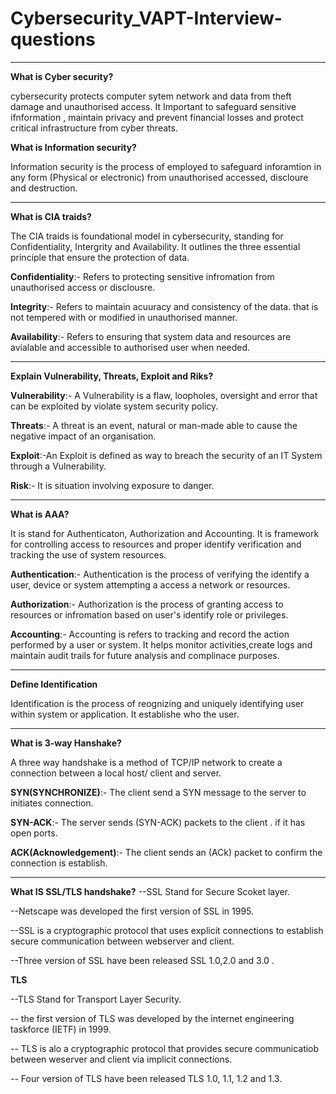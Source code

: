 # Cybersecurity_VAPT-Interview-questions
---

**What is Cyber security?**

cybersecurity protects computer sytem network and data from theft damage and unauthorised access. It Important to safeguard sensitive ifnformation , maintain privacy and prevent financial losses and protect critical infrastructure from cyber threats.

**What is Information security?**

Information security is the process of employed to safeguard inforamtion in any form (Physical or electronic) from unauthorised accessed, discloure and destruction.

---
**What is CIA traids?**

The CIA traids is foundational model in cybersecurity, standing for Confidentiality, Intergrity and Availability. It outlines the three essential principle that ensure the protection of data.

**Confidentiality**:- Refers to protecting sensitive infromation from unauthorised access or disclousre.

**Integrity**:- Refers to maintain acuuracy and consistency of the data. that is not tempered with or modified in unauthorised manner.

**Availability**:- Refers to ensuring that system data and resources are avialable and accessible to authorised user when needed.

---

**Explain Vulnerability, Threats, Exploit and Riks?**

**Vulnerability**:- A Vulnerability is a flaw, loopholes, oversight and error that can be exploited by violate system security policy.

**Threats**:- A threat is an event, natural or man-made able to cause the negative impact of an organisation.

**Exploit**:-An Exploit is defined as way to  breach the security of an IT System through a Vulnerability.

**Risk**:- It is situation involving exposure to danger.

---
**What is AAA?**

It is stand for Authenticaton, Authorization and Accounting. It is framework for controlling access to resources and proper identify verification and tracking the use of system resources.

**Authentication**:- Authentication is the process of verifying the identify a user, device or system attempting a access a network or resources.

**Authorization**:- Authorization is the process of granting access to resources or infromation based on user's identify role or  privileges.

**Accounting**:- Accounting is refers to tracking and record the action performed by a user or system. It helps monitor activities,create logs and maintain audit trails for future analysis and complinace purposes.

---

**Define Identification**

Identification is the process of reognizing and uniquely identifying user within system or application. It establishe who the user.

---

**What is 3-way Hanshake?**

A three way handshake is a method of TCP/IP network to create a connection  between a local host/ client and server.

**SYN(SYNCHRONIZE)**:- The client send a SYN message to the server to initiates connection.

**SYN-ACK**:- The server sends (SYN-ACK) packets to the client . if it has open ports.

**ACK(Acknowledgement)**:- The client sends an (ACk) packet to confirm the connection is establish.

----

**What IS SSL/TLS handshake?**
--SSL Stand for  Secure Scoket layer.

--Netscape was developed the first version of SSL in 1995.

--SSL is a cryptographic protocol that uses explicit connections to establish secure communication between webserver and client.

--Three version of SSL have been released SSL 1.0,2.0 and 3.0 .

**TLS**

--TLS Stand for Transport Layer Security.

-- the first version of TLS was developed by the internet engineering taskforce (IETF) in 1999.

-- TLS is alo a cryptographic protocol that provides secure communicatiob between weserver and client via implicit connections.

-- Four version of TLS have been released TLS 1.0, 1.1, 1.2 and 1.3.



